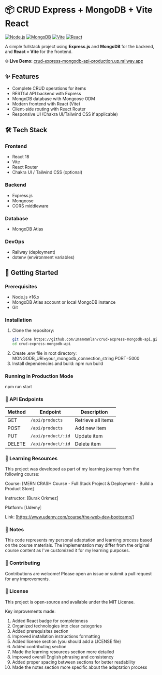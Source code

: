 # 📦 CRUD Express + MongoDB + Vite React

[![Node.js](https://img.shields.io/badge/Node.js-339933?style=for-the-badge&logo=nodedotjs&logoColor=white)](https://nodejs.org)
[![MongoDB](https://img.shields.io/badge/MongoDB-4EA94B?style=for-the-badge&logo=mongodb&logoColor=white)](https://mongodb.com)
[![Vite](https://img.shields.io/badge/Vite-646CFF?style=for-the-badge&logo=vite&logoColor=white)](https://vitejs.dev)
[![React](https://img.shields.io/badge/React-61DAFB?style=for-the-badge&logo=react&logoColor=black)](https://reactjs.org)

A simple fullstack project using **Express.js** and **MongoDB** for the backend, and **React + Vite** for the frontend.

🌐 **Live Demo**: [crud-express-mongodb-api-production.up.railway.app](https://crud-express-mongodb-api-production.up.railway.app)

## ✨ Features

- Complete CRUD operations for items
- RESTful API backend with Express
- MongoDB database with Mongoose ODM
- Modern frontend with React (Vite)
- Client-side routing with React Router
- Responsive UI (Chakra UI/Tailwind CSS if applicable)

## 🛠️ Tech Stack

### Frontend

- React 18
- Vite
- React Router
- Chakra UI / Tailwind CSS (optional)

### Backend

- Express.js
- Mongoose
- CORS middleware

### Database

- MongoDB Atlas

### DevOps

- Railway (deployment)
- dotenv (environment variables)

## 🚀 Getting Started

### Prerequisites

- Node.js ≥16.x
- MongoDB Atlas account or local MongoDB instance
- Git

### Installation

1. Clone the repository:
   ```bash
   git clone https://github.com/ImamRamlan/crud-express-mongodb-api.git
   cd crud-express-mongodb-api
   ```
2. Create .env file in root directory:
   MONGODB_URI=your_mongodb_connection_string
   PORT=5000
3. Install dependencies and build:
   npm run build

### Running in Production Mode

npm run start

### 📡 API Endpoints

| Method | Endpoint           | Description        |
| ------ | ------------------ | ------------------ |
| GET    | `/api/products`    | Retrieve all items |
| POST   | `/api/products`    | Add new item       |
| PUT    | `/api/product/:id` | Update item        |
| DELETE | `/api/product/:id` | Delete item        |

### 📖 Learning Resources

This project was developed as part of my learning journey from the following course:

Course: [MERN CRASH Course - Full Stack Project & Deployment - Build a Product Store]

Instructor: [Burak Orkmez]

Platform: [Udemy]

Link: [https://www.udemy.com/course/the-web-dev-bootcamp/]

### 📝 Notes

This code represents my personal adaptation and learning process based on the course materials. The implementation may differ from the original course content as I've customized it for my learning purposes.

### 🤝 Contributing

Contributions are welcome! Please open an issue or submit a pull request for any improvements.

### 📄 License

This project is open-source and available under the MIT License.

Key improvements made:

1. Added React badge for completeness
2. Organized technologies into clear categories
3. Added prerequisites section
4. Improved installation instructions formatting
5. Added license section (you should add a LICENSE file)
6. Added contributing section
7. Made the learning resources section more detailed
8. Improved overall English phrasing and consistency
9. Added proper spacing between sections for better readability
10. Made the notes section more specific about the adaptation process
